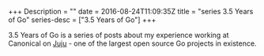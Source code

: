 +++
Description = ""
date = 2016-08-24T11:09:35Z
title = "series 3.5 Years of Go"
series-desc = ["3.5 Years of Go"]
+++

3.5 Years of Go is a series of posts about my experience working at Canonical on
[Juju](https://jujucharms.com) - one of the largest open source Go projects in
existence.
